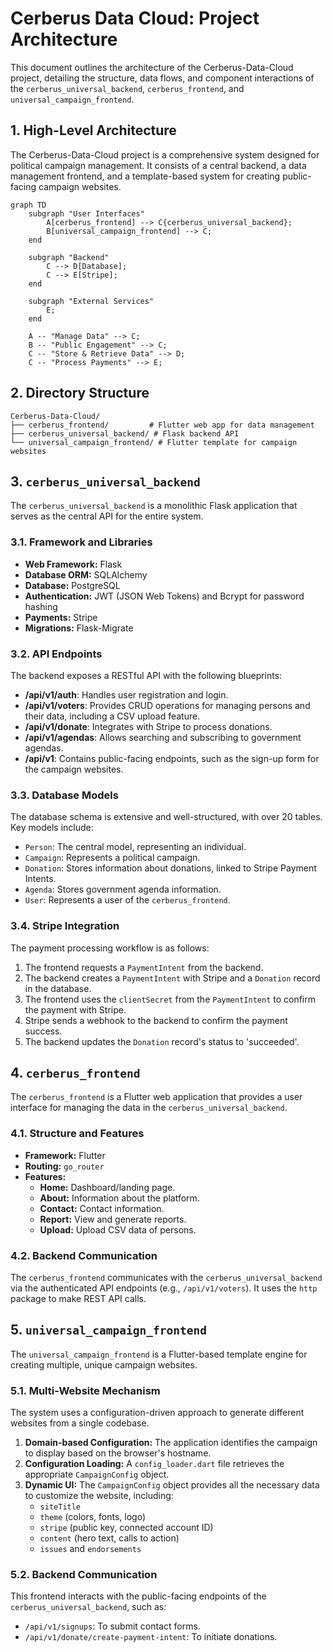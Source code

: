 # Cerberus Data Cloud: Project Architecture

This document outlines the architecture of the Cerberus-Data-Cloud project, detailing the structure, data flows, and component interactions of the `cerberus_universal_backend`, `cerberus_frontend`, and `universal_campaign_frontend`.

## 1. High-Level Architecture

The Cerberus-Data-Cloud project is a comprehensive system designed for political campaign management. It consists of a central backend, a data management frontend, and a template-based system for creating public-facing campaign websites.

```mermaid
graph TD
    subgraph "User Interfaces"
        A[cerberus_frontend] --> C{cerberus_universal_backend};
        B[universal_campaign_frontend] --> C;
    end

    subgraph "Backend"
        C --> D[Database];
        C --> E[Stripe];
    end

    subgraph "External Services"
        E;
    end

    A -- "Manage Data" --> C;
    B -- "Public Engagement" --> C;
    C -- "Store & Retrieve Data" --> D;
    C -- "Process Payments" --> E;
```

## 2. Directory Structure

```
Cerberus-Data-Cloud/
├── cerberus_frontend/         # Flutter web app for data management
├── cerberus_universal_backend/ # Flask backend API
└── universal_campaign_frontend/ # Flutter template for campaign websites
```

## 3. `cerberus_universal_backend`

The `cerberus_universal_backend` is a monolithic Flask application that serves as the central API for the entire system.

### 3.1. Framework and Libraries

*   **Web Framework:** Flask
*   **Database ORM:** SQLAlchemy
*   **Database:** PostgreSQL
*   **Authentication:** JWT (JSON Web Tokens) and Bcrypt for password hashing
*   **Payments:** Stripe
*   **Migrations:** Flask-Migrate

### 3.2. API Endpoints

The backend exposes a RESTful API with the following blueprints:

*   **/api/v1/auth**: Handles user registration and login.
*   **/api/v1/voters**: Provides CRUD operations for managing persons and their data, including a CSV upload feature.
*   **/api/v1/donate**: Integrates with Stripe to process donations.
*   **/api/v1/agendas**: Allows searching and subscribing to government agendas.
*   **/api/v1**: Contains public-facing endpoints, such as the sign-up form for the campaign websites.

### 3.3. Database Models

The database schema is extensive and well-structured, with over 20 tables. Key models include:

*   `Person`: The central model, representing an individual.
*   `Campaign`: Represents a political campaign.
*   `Donation`: Stores information about donations, linked to Stripe Payment Intents.
*   `Agenda`: Stores government agenda information.
*   `User`: Represents a user of the `cerberus_frontend`.

### 3.4. Stripe Integration

The payment processing workflow is as follows:

1.  The frontend requests a `PaymentIntent` from the backend.
2.  The backend creates a `PaymentIntent` with Stripe and a `Donation` record in the database.
3.  The frontend uses the `clientSecret` from the `PaymentIntent` to confirm the payment with Stripe.
4.  Stripe sends a webhook to the backend to confirm the payment success.
5.  The backend updates the `Donation` record's status to 'succeeded'.

## 4. `cerberus_frontend`

The `cerberus_frontend` is a Flutter web application that provides a user interface for managing the data in the `cerberus_universal_backend`.

### 4.1. Structure and Features

*   **Framework:** Flutter
*   **Routing:** `go_router`
*   **Features:**
    *   **Home:** Dashboard/landing page.
    *   **About:** Information about the platform.
    *   **Contact:** Contact information.
    *   **Report:** View and generate reports.
    *   **Upload:** Upload CSV data of persons.

### 4.2. Backend Communication

The `cerberus_frontend` communicates with the `cerberus_universal_backend` via the authenticated API endpoints (e.g., `/api/v1/voters`). It uses the `http` package to make REST API calls.

## 5. `universal_campaign_frontend`

The `universal_campaign_frontend` is a Flutter-based template engine for creating multiple, unique campaign websites.

### 5.1. Multi-Website Mechanism

The system uses a configuration-driven approach to generate different websites from a single codebase.

1.  **Domain-based Configuration:** The application identifies the campaign to display based on the browser's hostname.
2.  **Configuration Loading:** A `config_loader.dart` file retrieves the appropriate `CampaignConfig` object.
3.  **Dynamic UI:** The `CampaignConfig` object provides all the necessary data to customize the website, including:
    *   `siteTitle`
    *   `theme` (colors, fonts, logo)
    *   `stripe` (public key, connected account ID)
    *   `content` (hero text, calls to action)
    *   `issues` and `endorsements`

### 5.2. Backend Communication

This frontend interacts with the public-facing endpoints of the `cerberus_universal_backend`, such as:

*   `/api/v1/signups`: To submit contact forms.
*   `/api/v1/donate/create-payment-intent`: To initiate donations.
